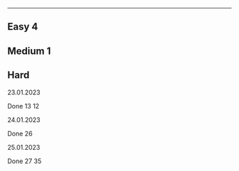 -----------------------------------------------
Easy                                        4
-----------------------------------------------
Medium                                      1
-----------------------------------------------
Hard
-----------------------------------------------


23.01.2023

Done
13
12

24.01.2023

Done
26

25.01.2023

Done
27
35

